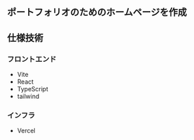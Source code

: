 ## ポートフォリオのためのホームページを作成
  
## 仕様技術
### フロントエンド
- Vite
- React
- TypeScript
- tailwind
### インフラ
- Vercel